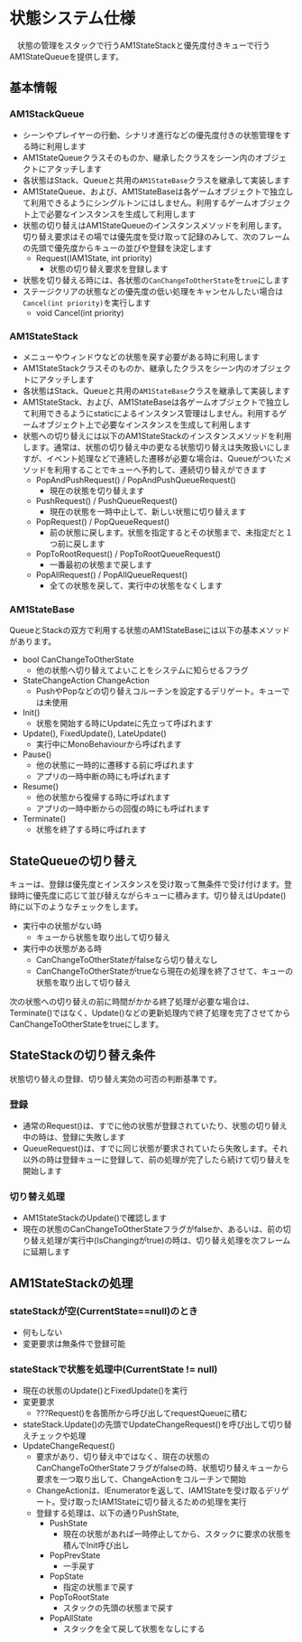# 状態システム仕様

　状態の管理をスタックで行うAM1StateStackと優先度付きキューで行うAM1StateQueueを提供します。

## 基本情報

### AM1StackQueue
- シーンやプレイヤーの行動、シナリオ進行などの優先度付きの状態管理をする時に利用します
- AM1StateQueueクラスそのものか、継承したクラスをシーン内のオブジェクトにアタッチします
- 各状態はStack、Queueと共用の`AM1StateBase`クラスを継承して実装します
- AM1StateQueue、および、AM1StateBaseは各ゲームオブジェクトで独立して利用できるようにシングルトンにはしません。利用するゲームオブジェクト上で必要なインスタンスを生成して利用します
- 状態の切り替えはAM1StateQueueのインスタンスメソッドを利用します。切り替え要求はその場では優先度を受け取って記録のみして、次のフレームの先頭で優先度からキューの並びや登録を決定します
  - Request(IAM1State, int priority)
    - 状態の切り替え要求を登録します
- 状態を切り替える時には、各状態の`CanChangeToOtherState`を`true`にします
- ステージクリアの状態などの優先度の低い処理をキャンセルしたい場合は`Cancel(int priority)`を実行します
  - void Cancel(int priority)

### AM1StateStack
- メニューやウィンドウなどの状態を戻す必要がある時に利用します
- AM1StateStackクラスそのものか、継承したクラスをシーン内のオブジェクトにアタッチします
- 各状態はStack、Queueと共用の`AM1StateBase`クラスを継承して実装します
- AM1StateStack、および、AM1StateBaseは各ゲームオブジェクトで独立して利用できるようにstaticによるインスタンス管理はしません。利用するゲームオブジェクト上で必要なインスタンスを生成して利用します
- 状態への切り替えには以下のAM1StateStackのインスタンスメソッドを利用します。通常は、状態の切り替え中の更なる状態切り替えは失敗扱いにしますが、イベント処理などで連続した遷移が必要な場合は、Queueがついたメソッドを利用することでキューへ予約して、連続切り替えができます
  - PopAndPushRequest() / PopAndPushQueueRequest()
    - 現在の状態を切り替えます
  - PushRequest() / PushQueueRequest()
    - 現在の状態を一時中止して、新しい状態に切り替えます
  - PopRequest() / PopQueueRequest()
    - 前の状態に戻します。状態を指定するとその状態まで、未指定だと１つ前に戻します
  - PopToRootRequest() / PopToRootQueueRequest()
    - 一番最初の状態まで戻します
  - PopAllRequest() / PopAllQueueRequest()
    - 全ての状態を戻して、実行中の状態をなくします

### AM1StateBase
QueueとStackの双方で利用する状態のAM1StateBaseには以下の基本メソッドがあります。

- bool CanChangeToOtherState
  - 他の状態へ切り替えてよいことをシステムに知らせるフラグ
- StateChangeAction ChangeAction
  - PushやPopなどの切り替えコルーチンを設定するデリゲート。キューでは未使用
- Init()
  - 状態を開始する時にUpdateに先立って呼ばれます
- Update(), FixedUpdate(), LateUpdate()
  - 実行中にMonoBehaviourから呼ばれます
- Pause()
  - 他の状態に一時的に遷移する前に呼ばれます
  - アプリの一時中断の時にも呼ばれます
- Resume()
  - 他の状態から復帰する時に呼ばれます
  - アプリの一時中断からの回復の時にも呼ばれます
- Terminate()
  - 状態を終了する時に呼ばれます

## StateQueueの切り替え
キューは、登録は優先度とインスタンスを受け取って無条件で受け付けます。登録時に優先度に応じて並び替えながらキューに積みます。切り替えはUpdate()時に以下のようなチェックをします。

- 実行中の状態がない時
  - キューから状態を取り出して切り替え
- 実行中の状態がある時
  - CanChangeToOtherStateがfalseなら切り替えなし
  - CanChangeToOtherStateがtrueなら現在の処理を終了させて、キューの状態を取り出して切り替え

次の状態への切り替えの前に時間がかかる終了処理が必要な場合は、Terminate()ではなく、Update()などの更新処理内で終了処理を完了させてからCanChangeToOtherStateをtrueにします。


## StateStackの切り替え条件
状態切り替えの登録、切り替え実効の可否の判断基準です。

### 登録
- 通常のRequest()は、すでに他の状態が登録されていたり、状態の切り替え中の時は、登録に失敗します
- QueueRequest()は、すでに同じ状態が要求されていたら失敗します。それ以外の時は登録キューに登録して、前の処理が完了したら続けて切り替えを開始します

### 切り替え処理
- AM1StateStackのUpdate()で確認します
- 現在の状態のCanChangeToOtherStateフラグがfalseか、あるいは、前の切り替え処理が実行中(IsChangingがtrue)の時は、切り替え処理を次フレームに延期します


## AM1StateStackの処理

### stateStackが空(CurrentState==null)のとき
- 何もしない
- 変更要求は無条件で登録可能

### stateStackで状態を処理中(CurrentState != null)
- 現在の状態のUpdate()とFixedUpdate()を実行
- 変更要求
  - ???Request()を各箇所から呼び出してrequestQueueに積む
- stateStack.Update()の先頭でUpdateChangeRequest()を呼び出して切り替えチェックや処理
- UpdateChangeRequest()
  - 要求があり、切り替え中ではなく、現在の状態のCanChangeToOtherStateフラグがfalseの時、状態切り替えキューから要求を一つ取り出して、ChangeActionをコルーチンで開始
  - ChangeActionは、IEnumeratorを返して、IAM1Stateを受け取るデリゲート。受け取ったIAM1Stateに切り替えるための処理を実行
  - 登録する処理は、以下の通りPushState,
    - PushState
      - 現在の状態があれば一時停止してから、スタックに要求の状態を積んでInit呼び出し
    - PopPrevState
      - 一手戻す
    - PopState
      - 指定の状態まで戻す
    - PopToRootState
      - スタックの先頭の状態まで戻す
    - PopAllState
      - スタックを全て戻して状態をなしにする

